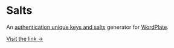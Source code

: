# Salts

An [authentication unique keys and salts](https://github.com/WordPress/WordPress/blob/master/wp-config-sample.php#L40-L58) generator for [WordPlate](https://github.com/vinkla/wordplate).

[Visit the link →](https://vinkla.github.io/salts/)